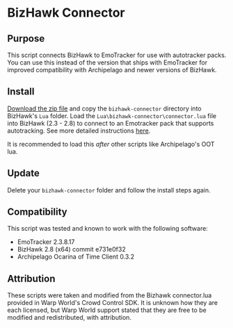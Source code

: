 # BizHawk Connector

## Purpose

This script connects BizHawk to EmoTracker for use with autotracker packs. You can use this instead of the version that ships with EmoTracker for improved compatibility with Archipelago and newer versions of BizHawk.

## Install

[Download the zip file](https://github.com/coavins/bizhawk-connector/archive/refs/heads/master.zip) and copy the `bizhawk-connector` directory into BizHawk's `Lua` folder. Load the `Lua\bizhawk-connector\connector.lua` file into BizHawk (2.3 - 2.8) to connect to an Emotracker pack that supports autotracking. See more detailed instructions [here](https://github.com/coavins/EmoTrackerPacks#connect-to-bizhawk).

It is recommended to load this *after* other scripts like Archipelago's OOT lua.

## Update

Delete your `bizhawk-connector` folder and follow the install steps again.

## Compatibility

This script was tested and known to work with the following software:

* EmoTracker 2.3.8.17
* BizHawk 2.8 (x64) commit e731e0f32
* Archipelago Ocarina of Time Client 0.3.2

## Attribution

These scripts were taken and modified from the Bizhawk connector.lua provided in Warp World's Crowd Control SDK. It is unknown how they are each licensed, but Warp World support stated that they are free to be modified and redistributed, with attribution.
